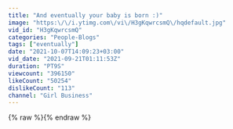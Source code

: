```yaml
---
title: "And eventually your baby is born :)"
image: "https:\/\/i.ytimg.com\/vi\/H3gKqwrcsmQ\/hqdefault.jpg"
vid_id: "H3gKqwrcsmQ"
categories: "People-Blogs"
tags: ["eventually"]
date: "2021-10-07T14:09:23+03:00"
vid_date: "2021-09-21T01:11:53Z"
duration: "PT9S"
viewcount: "396150"
likeCount: "50254"
dislikeCount: "113"
channel: "Girl Business"
---
```

{% raw %}{% endraw %}
